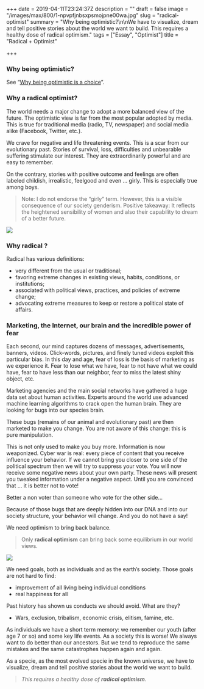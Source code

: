+++
date = 2019-04-11T23:24:37Z
description = ""
draft = false
image = "/images/max/800/1-npvpfjnbsxpsmojpne00wa.jpg"
slug = "radical-optimist"
summary = "Why being optimistic?\n\nWe have to visualize, dream and tell positive stories about the world we want to build. This requires a healthy dose of radical optimism."
tags = ["Essay", "Optimist"]
title = "Radical + Optimist"

+++


### Why being optimistic?

See “[Why being optimistic is a choice](https://medium.com/radical-optimist/being-optimistic-is-a-choice-18ee07e34db)”.

### Why a radical optimist?

The world needs a major change to adopt a more balanced view of the future. The optimistic view is far from the most popular adopted by media. This is true for traditional media (radio, TV, newspaper) and social media alike (Facebook, Twitter, etc.).

We crave for negative and life threatening events. This is a scar from our evolutionary past. Stories of survival, loss, difficulties and unbearable suffering stimulate our interest. They are extraordinarily powerful and are easy to remember.

On the contrary, stories with positive outcome and feelings are often labeled childish, irrealistic, feelgood and even … girly. This is especially true among boys.

> Note: I do not endorse the “girly” term. However, this is a visible consequence of our society genderism. Positive takeaway: It reflects the heightened sensibility of women and also their capability to dream of a better future.

<IMG src="/images/max/1200/1-ocy280rxjett-iyfsw4r4q.png" >

### Why radical ?

Radical has various definitions:

* very different from the usual or traditional;
* favoring extreme changes in existing views, habits, conditions, or institutions;
* associated with political views, practices, and policies of extreme change;
* advocating extreme measures to keep or restore a political state of affairs.

### Marketing, the Internet, our brain and the incredible power of fear

Each second, our mind captures dozens of messages, advertisements, banners, videos. Click-words, pictures, and finely tuned videos exploit this particular bias. In this day and age, fear of loss is the basis of marketing as we experience it. Fear to lose what we have, fear to not have what we could have, fear to have less than our neighbor, fear to miss the latest shiny object, etc.

Marketing agencies and the main social networks have gathered a huge data set about human activities. Experts around the world use advanced machine learning algorithms to crack open the human brain. They are looking for bugs into our species brain.

These bugs (remains of our animal and evolutionary past) are then marketed to make you change. You are not aware of this change: this is pure manipulation.

This is not only used to make you buy more. Information is now weaponized. Cyber war is real: every piece of content that you receive influence your behavior. If we cannot bring you closer to one side of the political spectrum then we will try to suppress your vote. You will now receive some negative news about your own party. These news will present you tweaked information under a negative aspect. Until you are convinced that … it is better not to vote!

Better a non voter than someone who vote for the other side…

Because of those bugs that are deeply hidden into our DNA and into our society structure, your behavior will change. And you do not have a say!

We need optimism to bring back balance.

> Only **radical optimism** can bring back some equilibrium in our world views.

<IMG src="/images/max/800/1-sjuc9i7otsefcfqb87jvra.jpg" >

We need goals, both as individuals and as the earth’s society. Those goals are not hard to find:

* improvement of all living being individual conditions
* real happiness for all

Past history has shown us conducts we should avoid. What are they?

* Wars, exclusion, tribalism, economic crisis, elitism, famine, etc.

As individuals we have a short term memory: we remember our youth (after age 7 or so) and some key life events. As a society this is worse! We always want to do better than our ancestors. But we tend to reproduce the same mistakes and the same catastrophes happen again and again.

As a specie, as the most evolved specie in the known universe, we have to visualize, dream and tell positive stories about the world we want to build.

> _This requires a healthy dose of_ **_radical optimism_**_._

